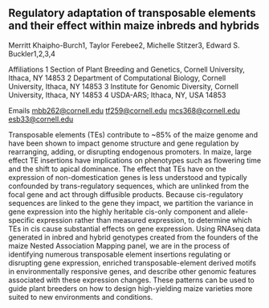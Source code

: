 ## Regulatory adaptation of transposable elements and their effect within maize inbreds and hybrids

Merritt Khaipho-Burch1, Taylor Ferebee2, Michelle Stitzer3, Edward S. Buckler1,2,3,4

Affiliations
1 Section of Plant Breeding and Genetics, Cornell University, Ithaca, NY 14853
2 Department of Computational Biology, Cornell University, Ithaca, NY 14853
3 Institute for Genomic Diversity, Cornell University, Ithaca, NY 14853
4 USDA-ARS; Ithaca, NY, USA 14853

Emails
mbb262@cornell.edu
tf259@cornell.edu
mcs368@cornell.edu
esb33@cornell.edu

Transposable elements (TEs) contribute to ~85% of the maize genome and have been shown to impact genome structure and gene regulation by rearranging, adding, or disrupting endogenous promoters. In maize, large effect TE insertions have implications on phenotypes such as flowering time and the shift to apical dominance. The effect that TEs have on the expression of non-domestication genes is less understood and typically confounded by trans-regulatory sequences, which are unlinked from the focal gene and act through diffusible products. Because cis-regulatory sequences are linked to the gene they impact, we partition the variance in gene expression into the highly heritable cis-only component and allele-specific expression rather than measured expression, to determine which TEs in cis cause substantial effects on gene expression. Using RNAseq data generated in inbred and hybrid genotypes created from the founders of the maize Nested Association Mapping panel, we are in the process of identifying numerous transposable element insertions regulating or disrupting gene expression, enriched transposable-element derived motifs in environmentally responsive genes, and describe other genomic features associated with these expression changes. These patterns can be used to guide plant breeders on how to design high-yielding maize varieties more suited to new environments and conditions. 